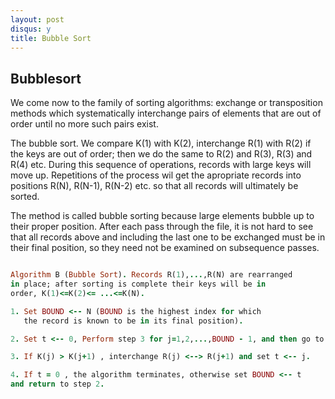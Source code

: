 ```yaml
---
layout: post
disqus: y
title: Bubble Sort
---
```


Bubblesort
----------


We come now to the family of sorting algorithms: exchange or transposition methods which systematically interchange pairs of elements that are out of order until no more such pairs exist.

The bubble sort. We compare K(1) with K(2), interchange R(1) with R(2) if the keys are out of order; then we do the same to R(2) and R(3), R(3) and R(4) etc. During this sequence of operations, records with large keys will move up. Repetitions of the process wil get the apropriate records into positions R(N), R(N-1), R(N-2) etc. so that all records will ultimately be sorted.

The method is called bubble sorting because large elements bubble up to their proper position. After each pass through the file, it is not hard to see that all records above and including the last one to be exchanged must be in their final position, so they need not be examined on subsequence passes.

``` ruby

Algorithm B (Bubble Sort). Records R(1),...,R(N) are rearranged
in place; after sorting is complete their keys will be in
order, K(1)<=K(2)<= ...<=K(N).

1. Set BOUND <-- N (BOUND is the highest index for which
   the record is known to be in its final position).

2. Set t <-- 0, Perform step 3 for j=1,2,...,BOUND - 1, and then go to step 4

3. If K(j) > K(j+1) , interchange R(j) <--> R(j+1) and set t <-- j.

4. If t = 0 , the algorithm terminates, otherwise set BOUND <-- t 
and return to step 2.

```